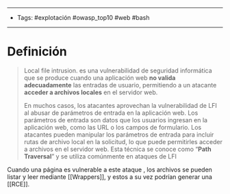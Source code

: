 ------------------
- Tags: #explotación #owasp_top10 #web #bash 
-------------------------

# Definición

> Local file intrusion. es una vulnerabilidad de seguridad informática que se produce cuando una aplicación web **no valida adecuadamente** las entradas de usuario, permitiendo a un atacante **acceder a archivos locales** en el servidor web.
> 
>En muchos casos, los atacantes aprovechan la vulnerabilidad de LFI al abusar de parámetros de entrada en la aplicación web. Los parámetros de entrada son datos que los usuarios ingresan en la aplicación web, como las URL o los campos de formulario. Los atacantes pueden manipular los parámetros de entrada para incluir rutas de archivo local en la solicitud, lo que puede permitirles acceder a archivos en el servidor web. Esta técnica se conoce como “**Path Traversal**” y se utiliza comúnmente en ataques de LFI

Cuando una página es vulnerable a este ataque , los archivos se pueden listar y leer mediante [[Wrappers]], y estos a su vez podrían generar una [[RCE]].

